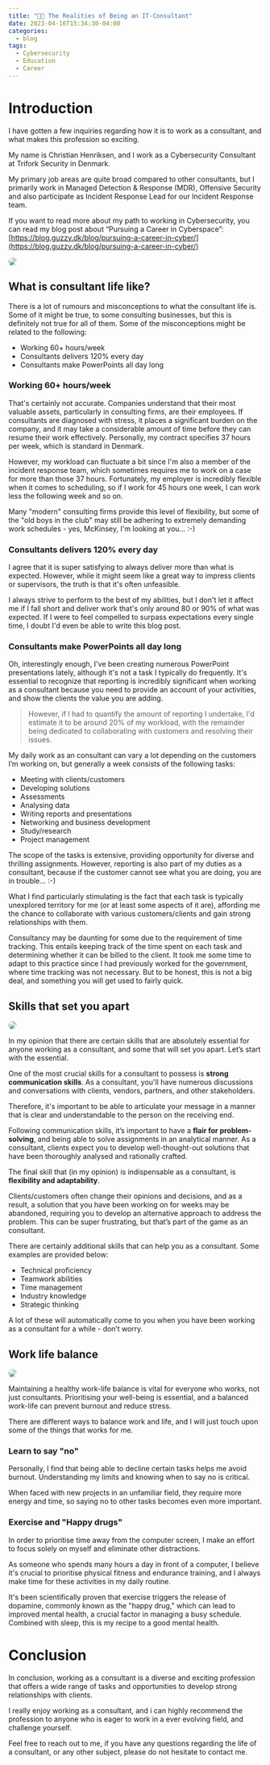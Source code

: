 ```yaml
---
title: "👨‍💻 The Realities of Being an IT-Consultant"
date: 2023-04-16T15:34:30-04:00
categories:
  - blog
tags:
  - Cybersecurity
  - Education
  - Career
---
```


# Introduction
I have gotten a few inquiries regarding how it is to work as a consultant, and what makes this profession so exciting. 

My name is Christian Henriksen, and I work as a Cybersecurity Consultant at Trifork Security in Denmark. 

My primary job areas are quite broad compared to other consultants, but I primarily work in Managed Detection & Response (MDR), Offensive Security and also participate as Incident Response Lead for our Incident Response team.

If you want to read more about my path to working in Cybersecurity, you can read my blog post about “Pursuing a Career in Cyberspace”:
[https://blog.guzzy.dk/blog/pursuing-a-career-in-cyber/](https://blog.guzzy.dk/blog/pursuing-a-career-in-cyber/)

  <img src="/assets/images/consultant.png" style="border-radius:50%;max-width:55%">


## What is consultant life like?
There is a lot of rumours and misconceptions to what the consultant life is. Some of it might be true, to some consulting businesses, but this is definitely not true for all of them. 
Some of the misconceptions might be related to the following:
- Working 60+ hours/week
- Consultants delivers 120% every day
- Consultants make PowerPoints all day long

### Working 60+ hours/week
That's certainly not accurate. Companies understand that their most valuable assets, particularly in consulting firms, are their employees. If consultants are diagnosed with stress, it places a significant burden on the company, and it may take a considerable amount of time before they can resume their work effectively. Personally, my contract specifies 37 hours per week, which is standard in Denmark. 

However, my workload can fluctuate a bit since I'm also a member of the incident response team, which sometimes requires me to work on a case for more than those 37 hours. Fortunately, my employer is incredibly flexible when it comes to scheduling, so if I work for 45 hours one week, I can work less the following week and so on.

Many "modern" consulting firms provide this level of flexibility, but some of the "old boys in the club" may still be adhering to extremely demanding work schedules - yes, McKinsey, I'm looking at you… :-)

### Consultants delivers 120% every day
I agree that it is super satisfying to always deliver more than what is expected. However, while it might seem like a great way to impress clients or supervisors, the truth is that it's often unfeasible. 

I always strive to perform to the best of my abilities, but I don't let it affect me if I fall short and deliver work that's only around 80 or 90% of what was expected. If I were to feel compelled to surpass expectations every single time, I doubt I'd even be able to write this blog post.

### Consultants make PowerPoints all day long
Oh, interestingly enough, I've been creating numerous PowerPoint presentations lately, although it's not a task I typically do frequently. It's essential to recognize that reporting is incredibly significant when working as a consultant because you need to provide an account of your activities, and show the clients the value you are adding. 

> However, if I had to quantify the amount of reporting I undertake, I'd estimate it to be around 20% of my workload, with the remainder being dedicated to collaborating with customers and resolving their issues.

My daily work as an consultant can vary a lot depending on the customers I’m working on, but generally a week consists of the following tasks:
  - Meeting with clients/customers
- Developing solutions
- Assessments
- Analysing data
- Writing reports and presentations
- Networking and business development
- Study/research
- Project management

The scope of the tasks is extensive, providing opportunity for diverse and thrilling assignments. However, reporting is also part of my duties as a consultant, because if the customer cannot see what you are doing, you are in trouble... :-)

What I find particularly stimulating is the fact that each task is typically unexplored territory for me (or at least some aspects of it are), affording me the chance to collaborate with various customers/clients and gain strong relationships with them. 

Consultancy may be daunting for some due to the requirement of time tracking. This entails keeping track of the time spent on each task and determining whether it can be billed to the client. It took me some time to adapt to this practice since I had previously worked for the government, where time tracking was not necessary. But to be honest, this is not a big deal, and something you will get used to fairly quick.

## Skills that set you apart
  <img src="/assets/images/skills.png" style="max-width:50%;margin:0 auto;text-align:center;border-radius:50%;">

  In my opinion that there are certain skills that are absolutely essential for anyone working as a consultant, and some that will set you apart. Let’s start with the essential. 

  One of the most crucial skills for a consultant to possess is **strong communication skills**. As a consultant, you'll have numerous discussions and conversations with clients, vendors, partners, and other stakeholders. 
  
  Therefore, it's important to be able to articulate your message in a manner that is clear and understandable to the person on the receiving end.

  Following communication skills, it’s important to have a **flair for problem-solving**, and being able to solve assignments in an analytical manner. As a consultant, clients expect you to develop well-thought-out solutions that have been thoroughly analysed and rationally crafted.

The final skill that (in my opinion) is indispensable as a consultant, is **flexibility and adaptability**. 

Clients/customers often change their opinions and decisions, and as a result, a solution that you have been working on for weeks may be abandoned, requiring you to develop an alternative approach to address the problem. This can be super frustrating, but that’s part of the game as an consultant. 

There are certainly additional skills that can help you as a consultant. Some examples are provided below:
- Technical proficiency
- Teamwork abilities
- Time management
- Industry knowledge
- Strategic thinking

A lot of these will automatically come to you when you have been working as a consultant for a while - don’t worry.

## Work life balance
<img src="/assets/images/dopamine.png" style="max-width:50%;margin:0 auto;text-align:center;border-radius:50%;">

Maintaining a healthy work-life balance is vital for everyone who works, not just consultants. Prioritising your well-being is essential, and a balanced work-life can prevent burnout and reduce stress. 

There are different ways to balance work and life, and I will just touch upon some of the things that works for me. 

### Learn to say "no"
Personally, I find that being able to decline certain tasks helps me avoid burnout. Understanding my limits and knowing when to say no is critical. 

When faced with new projects in an unfamiliar field, they require more energy and time, so saying no to other tasks becomes even more important. 

### Exercise and "Happy drugs"
In order to prioritise time away from the computer screen, I make an effort to focus solely on myself and eliminate other distractions. 

As someone who spends many hours a day in front of a computer, I believe it's crucial to prioritise physical fitness and endurance training, and I always make time for these activities in my daily routine. 

It's been scientifically proven that exercise triggers the release of dopamine, commonly known as the "happy drug," which can lead to improved mental health, a crucial factor in managing a busy schedule. Combined with sleep, this is my recipe to a good mental health. 

# Conclusion
In conclusion, working as a consultant is a diverse and exciting profession that offers a wide range of tasks and opportunities to develop strong relationships with clients. 

I really enjoy working as a consultant, and i can highly recommend the profession to anyone who is eager to work in a ever evolving field, and challenge yourself. 

Feel free to reach out to me, if you have any questions regarding the life of a consultant, or any other subject, please do not hesitate to contact me.


